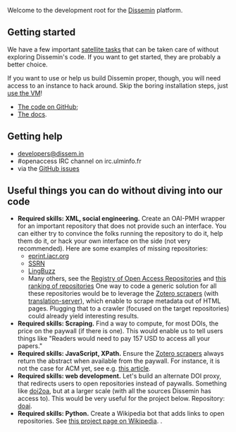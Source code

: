 Welcome to the development root for the
[Dissemin](http://dissem.in) platform.

Getting started
---------------

We have a few important [satellite tasks](#peripheral) that can be taken care of
without exploring Dissemin's code. If you want to get started, they are probably
a better choice.

If you want to use or help us build Dissemin proper, though, you will need
access to an instance to hack around. Skip the boring installation steps, just
[use the VM](http://dev.dissem.in/doc/vm.html)!

-   [The code on GitHub](https://github.com/wetneb/dissemin);
-   [The docs](http://dev.dissem.in/doc).

Getting help
------------

-   developers@dissem.in
-   \#openaccess IRC channel on irc.ulminfo.fr
-   via the [GitHub issues](https://github.com/wetneb/dissemin/issues)

Useful things you can do without diving into our code <a id="peripheral"></a>
----------------------------------------------------------------------

-   **Required skills: XML, social engineering.** Create an OAI-PMH
    wrapper for an important repository that does not provide such an
    interface. You can either try to convince the folks running the
    repository to do it, help them do it, or hack your own interface on
    the side (not very recommended). Here are some examples of missing
    repositories:
    -   [eprint.iacr.org](http://eprint.iacr.org/)
    -   [SSRN](http://www.ssrn.com/en/)
    -   [LingBuzz](http://ling.auf.net/lingbuzz)
    -   Many others, see the [Registry of Open Access
        Repositories](http://roar.eprints.org/) and [this ranking of
        repositories](http://repositories.webometrics.info/en/world)
    One way to code a generic solution for all these repositories would
    be to leverage the [Zotero scrapers](https://github.com/zotero/translators)
    (with [translation-server](https://github.com/zotero/translation-server)), which
    enable to scrape metadata out of HTML pages. Plugging that to a crawler
    (focused on the target repositories) could already yield interesting results.
-   **Required skills: Scraping.** Find a way to compute, for most DOIs, the price
    on the paywall (if there is one). This would enable us to tell users things like
    "Readers would need to pay 157 USD to access all your papers."
-   **Required skills: JavaScript, XPath.** Ensure the [Zotero
    scrapers](https://github.com/zotero/translators) always return the abstract
    when available from the paywall. For instance, it is not the case
    for ACM yet, see e.g.
    [this article](http://dl.acm.org/citation.cfm?doid=2775051.2677003).
-   **Required skills: web development.** Let's build an alternate DOI proxy, that
    redirects users to open repositories instead of paywalls. Something like
    [doi2oa](https://github.com/jezcope/doi2oa), but at a larger scale
    (with all the sources Dissemin has access to). This would be very useful for
    the project below. Repository: [doai](https://github.com/dissemin/doai).
-   **Required skills: Python.** Create a Wikipedia bot that adds links to open
    repositories. See [this project page on Wikipedia](https://en.wikipedia.org/wiki/Wikipedia:The_Wikipedia_Library/OABOT).
.

